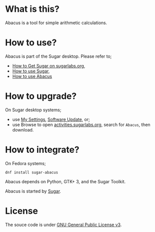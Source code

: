 What is this?
=============

Abacus is a tool for simple arithmetic calculations.

How to use?
===========

Abacus is part of the Sugar desktop. Please refer to;

* [How to Get Sugar on sugarlabs.org](https://sugarlabs.org/),
* [How to use Sugar](https://help.sugarlabs.org/),
* [How to use Abacus](https://help.sugarlabs.org/en/abacus.html)

How to upgrade?
===============

On Sugar desktop systems;
* use [My Settings](https://help.sugarlabs.org/en/my_settings.html), [Software Update](https://help.sugarlabs.org/en/my_settings.html#software-update), or;
* use Browse to open [activities.sugarlabs.org](https://activities.sugarlabs.org/), search for `Abacus`, then download.

How to integrate?
=================

On Fedora systems;

```
dnf install sugar-abacus
```

Abacus depends on Python, GTK+ 3, and the Sugar Toolkit.

Abacus is started by [Sugar](https://github.com/sugarlabs/sugar).

License
=======

The souce code is under [GNU General Public License v3](https://github.com/sugarlabs/activity-abacus/blob/master/LICENSE).
